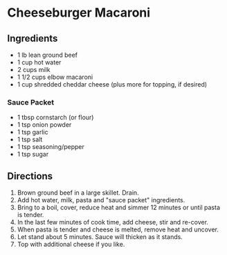 # Cheeseburger Macaroni

## Ingredients

- 1 lb lean ground beef
- 1 cup hot water
- 2 cups milk
- 1 1/2 cups elbow macaroni
- 1 cup shredded cheddar cheese (plus more for topping, if desired)

### Sauce Packet

- 1 tbsp cornstarch (or flour)
- 1 tsp onion powder
- 1 tsp garlic
- 1 tsp salt
- 1 tsp seasoning/pepper
- 1 tsp sugar

## Directions

1. Brown ground beef in a large skillet. Drain.
2. Add hot water, milk, pasta and "sauce packet" ingredients.
3. Bring to a boil, cover, reduce heat and simmer 12 minutes or until pasta is tender.
4. In the last few minutes of cook time, add cheese, stir and re-cover.
5. When pasta is tender and cheese is melted, remove heat and uncover.
6. Let stand about 5 minutes. Sauce will thicken as it stands.
7. Top with additional cheese if you like.

